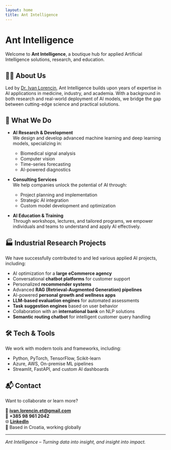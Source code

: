 ```yaml
---
layout: home
title: Ant Intelligence
---
```


# Ant Intelligence

Welcome to **Ant Intelligence**, a boutique hub for applied Artificial Intelligence solutions, research, and education.


## 👨‍💼 About Us

Led by [Dr. Ivan Lorencin](https://www.linkedin.com/in/ivan-lorencin/), Ant Intelligence builds upon years of expertise in AI applications in medicine, industry, and academia. With a background in both research and real-world deployment of AI models, we bridge the gap between cutting-edge science and practical solutions.


## 🧠 What We Do

- **AI Research & Development**  
  We design and develop advanced machine learning and deep learning models, specializing in:
  - Biomedical signal analysis
  - Computer vision
  - Time-series forecasting
  - AI-powered diagnostics

- **Consulting Services**  
  We help companies unlock the potential of AI through:
  - Project planning and implementation
  - Strategic AI integration
  - Custom model development and optimization

- **AI Education & Training**  
  Through workshops, lectures, and tailored programs, we empower individuals and teams to understand and apply AI effectively.


## 🏭 Industrial Research Projects

We have successfully contributed to and led various applied AI projects, including:

- AI optimization for a **large eCommerce agency**
- Conversational **chatbot platforms** for customer support
- Personalized **recommender systems**
- Advanced **RAG (Retrieval-Augmented Generation) pipelines**
- AI-powered **personal growth and wellness apps**
- **LLM-based evaluation engines** for automated assessments
- **Task suggestion engines** based on user behavior
- Collaboration with an **international bank** on NLP solutions
- **Semantic routing chatbot** for intelligent customer query handling

## 🛠️ Tech & Tools

We work with modern tools and frameworks, including:
- Python, PyTorch, TensorFlow, Scikit-learn
- Azure, AWS, On-premise ML pipelines
- Streamlit, FastAPI, and custom AI dashboards


## 📬 Contact

Want to collaborate or learn more?

📧 **ivan.lorencin.et@gmail.com**  
📱 **+385 98 961 2042**  
🌐 **[LinkedIn](https://www.linkedin.com/in/ivan-lorencin/)**  
📍 Based in Croatia, working globally

---

*Ant Intelligence – Turning data into insight, and insight into impact.*
